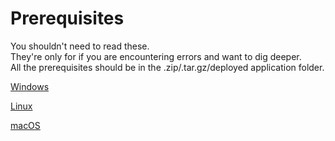 # Prerequisites

You shouldn't need to read these.  
They're only for if you are encountering errors and want to dig deeper.  
All the prerequisites should be in the .zip/.tar.gz/deployed application folder.

[Windows](https://docs.microsoft.com/en-us/dotnet/core/windows-prerequisites?tabs=netcore2x)

[Linux](https://docs.microsoft.com/en-us/dotnet/core/linux-prerequisites?tabs=netcore2x)

[macOS](https://docs.microsoft.com/en-us/dotnet/core/macos-prerequisites?tabs=netcore2x)